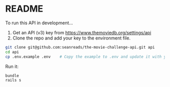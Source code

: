 # README

To run this API in development...

1. Get an API (v3) key from https://www.themoviedb.org/settings/api
2. Clone the repo and add your key to the environment file.

```sh
git clone git@github.com:seanreads/the-movie-challenge-api.git api
cd api
cp .env.example .env    # Copy the example to .env and update it with your key
```

Run it:

```sh
bundle 
rails s
```
